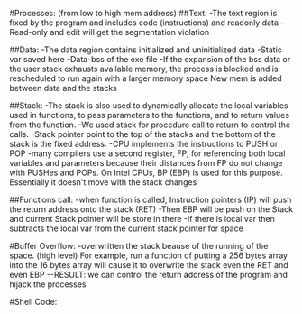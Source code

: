 #Processes: (from low to high mem address)
##Text: 
-The text region is fixed by the program and includes code (instructions) and read­only data
-Read-only and edit will get the segmentation violation

##Data:
-The data region contains initialized and uninitialized data
-Static var saved here
-Data-bss of the exe file
-If the expansion of the bss data or the user stack exhausts available memory, the process is blocked and is rescheduled to run again with a larger memory space
New mem is added between data and the stacks 

##Stack:
-The stack is also used to dynamically allocate the local variables used in functions, to pass parameters to the functions, and to return values from the function. 
-We used stack for procedure call to return to control the calls.
-Stack pointer point to the top  of the stacks and the bottom of the stack is the fixed address.
-CPU implements the instructions to PUSH or POP
-many compilers use a second
register, FP, for referencing both local variables and parameters because their distances from FP do not change
with PUSHes and POPs. On Intel CPUs, BP (EBP) is used for this purpose. Essentially it doesn't move with the stack changes

##Functions call:
-when function is called, Instruction pointers (IP) will push the return address onto the stack (RET)
-Then EBP will be push on the Stack and current Stack pointer will be store in there
-If there is local var then subtracts the local var from the current stack pointer for space

#Buffer Overflow:
-overwritten the stack beause of the running of the space. (high level) For example, run a function of putting a 256 bytes array into the 16 bytes array will cause it to overwrite the stack even the RET and even EBP
--RESULT: we can control the return address of the program and hijack the processes

#Shell Code:
